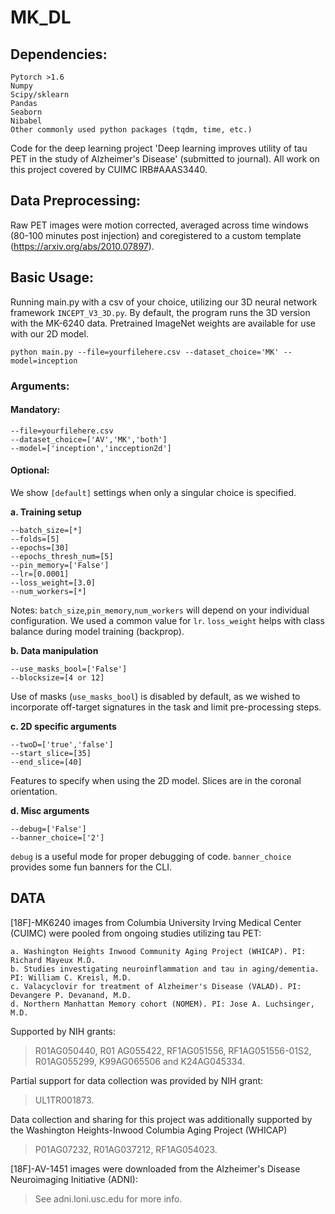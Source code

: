 # MK_DL

## Dependencies:
```
Pytorch >1.6
Numpy
Scipy/sklearn
Pandas
Seaborn
Nibabel
Other commonly used python packages (tqdm, time, etc.)
```

Code for the deep learning project 'Deep learning improves utility of tau PET in the study of Alzheimer's Disease' (submitted to journal). All work on this project covered by CUIMC IRB#AAAS3440.

## Data Preprocessing:
Raw PET images were motion corrected, averaged across time windows (80-100 minutes post injection) and coregistered to a custom template (https://arxiv.org/abs/2010.07897).

## Basic Usage: 

Running main.py with a csv of your choice, utilizing our 3D neural network framework ```INCEPT_V3_3D.py```. By default, the program runs the 3D version with the MK-6240 data. Pretrained ImageNet weights are available for use with our 2D model.

```
python main.py --file=yourfilehere.csv --dataset_choice='MK' --model=inception
```
### Arguments:
#### Mandatory:

```
--file=yourfilehere.csv
--dataset_choice=['AV','MK','both']
--model=['inception','incception2d']
```


#### Optional:
We show ```[default]``` settings when only a singular choice is specified.

__a. Training setup__

```
--batch_size=[*]
--folds=[5]
--epochs=[30]
--epochs_thresh_num=[5]
--pin_memory=['False']
--lr=[0.0001]
--loss_weight=[3.0]
--num_workers=[*]
```
Notes: ```batch_size```,```pin_memory```,```num_workers``` will depend on your individual configuration. 
We used a common value for ```lr```. ```loss_weight``` helps with class balance during model training (backprop).

__b. Data manipulation__
```
--use_masks_bool=['False']
--blocksize=[4 or 12]
```
Use of masks (```use_masks_bool```) is disabled by default, as we wished to incorporate off-target signatures in the task and limit pre-processing steps.

__c. 2D specific arguments__
```
--twoD=['true','false']
--start_slice=[35]
--end_slice=[40]
```
Features to specify when using the 2D model. Slices are in the coronal orientation.

__d. Misc arguments__
```
--debug=['False']
--banner_choice=['2']
```

```debug``` is a useful mode for proper debugging of code.
```banner_choice``` provides some fun banners for the CLI.

## DATA

[18F]-MK6240 images from Columbia University Irving Medical Center (CUIMC) were pooled from ongoing studies utilizing tau PET:

```
a. Washington Heights Inwood Community Aging Project (WHICAP). PI: Richard Mayeux M.D.
b. Studies investigating neuroinflammation and tau in aging/dementia. PI: William C. Kreisl, M.D.
c. Valacyclovir for treatment of Alzheimer's Disease (VALAD). PI: Devangere P. Devanand, M.D.
d. Northern Manhattan Memory cohort (NOMEM). PI: Jose A. Luchsinger, M.D.
```
Supported by NIH grants:
> R01AG050440, R01 AG055422, RF1AG051556, RF1AG051556-01S2, R01AG055299, K99AG065506 and K24AG045334.

Partial support for data collection was provided by NIH grant:
> UL1TR001873. 

Data collection and sharing for this project was additionally supported by the Washington Heights-Inwood Columbia Aging Project (WHICAP) 
> P01AG07232, R01AG037212, RF1AG054023.

[18F]-AV-1451 images were downloaded from the Alzheimer's Disease Neuroimaging Initiative (ADNI): 
> See adni.loni.usc.edu for more info.


